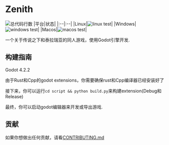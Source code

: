# Zenith

![总代码行数](https://tokei.rs/github/skyuoi/zenith)
|平台|状态|
|:--|:--|
|Linux|![linux test](https://img.shields.io/github/actions/workflow/status/skyuoi/zenith/rust_linux.yml)|
|Windows|![windows test](https://img.shields.io/github/actions/workflow/status/skyuoi/zenith/rust_windows.yml)|
|Macos|![macos test](https://img.shields.io/github/actions/workflow/status/skyuoi/zenith/rust_macos.yml)|

一个关于传说之下和泰拉瑞亚的同人游戏，使用Godot引擎开发.

## 构建指南

Godot 4.2.2

由于Rust和Cpp的godot extensions，你需要确保rust和Cpp编译器已经安装好了

接下来，你可以运行`cd script && python build.py`来构建extension(Debug和Release)

最终，你可以启动godot编辑器来开发或导出游戏.

## 贡献

如果你想做出任何贡献，请看[CONTRIBUTING.md](./CONTRIBUTING_zh.md)
